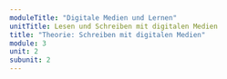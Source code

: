 ```yaml
---
moduleTitle: "Digitale Medien und Lernen"
unitTitle: Lesen und Schreiben mit digitalen Medien
title: "Theorie: Schreiben mit digitalen Medien"
module: 3
unit: 2
subunit: 2
---
```



